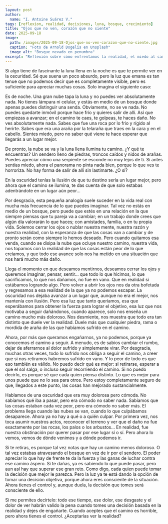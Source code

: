 ```yaml
---
layout: post
author:
  name: "I. Antoine Suárez V."
tags: [reflexion, realidad, decisiones, luna, bosque, crecimiento]
title: "Ojos que no ven, corazón que no siente"
date: 2025-09-18
image:
  path: /images/2025-09-18-Ojos-que-no-ven-corazon-que-no-siente.jpg
  caption: "Foto de Arnold Dogelis en Unsplash"
  image_alt: "Bosque nevado en penumbra"
excerpt: "Reflexión sobre cómo enfrentamos la realidad, el miedo al cambio y la importancia de tomar decisiones conscientes en momentos difíciles de la vida."
---
```


Si algo tiene de fascinante la luna llena en la noche es que te permite ver en la oscuridad. Sé que suena un poco absurdo, pero la luz que emana es tan tenue que no podemos decir que es completamente visible, pero es suficiente para apreciar muchas cosas. Solo imagina el siguiente caso:

Es de noche. Una gran nube tapa la luna y no puedes ver absolutamente nada. No tienes lámpara ni celular, y estás en medio de un bosque donde apenas puedes distinguir una senda. Obviamente, no se ve nada. No puedes quedarte inmóvil porque hace frío y quieres salir de allí. Así que empiezas a avanzar; en el camino te caes, te golpeas, te haces daño. No ves absolutamente nada. Sabes que fue una roca por lo frío y rígido al herirte. Sabes que era una araña por la telaraña que traes en la cara y en el cabello. Sientes miedo, pero no saber qué viene te hace esperar que llegarás a un lugar mejor.

De pronto, la nube se va y la luna llena ilumina tu camino. ¿Y qué te encuentras? Un sendero lleno de piedras, troncos caídos y nidos de arañas. Puedes apreciar cómo una serpiente se esconde no muy lejos de ti. Si antes sentías miedo, ahora el panorama no pinta nada bien, porque lo que ves te horroriza. No hay forma de salir de allí sin lastimarte. ¿O sí?

En la oscuridad tenías la ilusión de que tu destino sería un lugar mejor, pero ahora que el camino se ilumina, te das cuenta de que solo estabas adentrándote en un lugar aún peor...

Por desgracia, esta pequeña analogía suele suceder en la vida real con mucha más frecuencia de lo que puedes imaginar. Tal vez no estás en medio de un bosque, pero puede que estés en una relación en la que siempre piensas que tu pareja va a cambiar; en un trabajo donde crees que algún día valorarán lo que haces; con amistades, familia, o en tu propia vida. Solemos cerrar los ojos o nublar nuestra mente, nuestra razón y nuestra realidad, con la esperanza de que las cosas van a cambiar y de pronto serán como siempre lo hemos deseado. Pero cuando quitamos esa venda, cuando se disipa la nube que ocluye nuestro camino, nuestra vida, nos topamos con la realidad de que las cosas están peor de lo que creíamos, y que todo ese avance solo nos ha metido en una situación que nos hará mucho más daño.

Llega el momento en que deseamos mentirnos, deseamos cerrar los ojos y queremos imaginar, pensar, sentir... que todo lo que hicimos, lo que sacrificamos, lo que nos dañamos, no fue en vano. Que en realidad sí estábamos logrando algo. Pero volver a abrir los ojos nos da otra bofetada y regresamos a esa realidad de la que ya no podemos escapar. La oscuridad nos dejaba avanzar a un lugar que, aunque no era el mejor, nos mantenía con ilusión. Pero esa luz que tanto queríamos, esa que esperábamos para obtener la fuerza para lograr el objetivo, esa luz que nos motivaba a seguir dañándonos, cuando aparece, solo nos enseña un camino mucho más doloroso. Nos desmiente, nos muestra que todo era tan distinto que duele ver la realidad. Duele más que cualquier piedra, rama o mordida de araña de las que habíamos sufrido en el camino.

Ahora, por más que queramos engañarnos, ya no podemos, porque ya conocemos el camino a seguir. A menudo, es de sabios cambiar el rumbo, dejar de aferrarnos al dolor sufrido y simplemente virar. Por desgracia, muchas otras veces, todo lo sufrido nos obliga a seguir el camino, a creer que si nos retiramos habremos sufrido en vano. Y lo peor de todo es que eso también es válido. No puedo decir qué es mejor: si retirarse, esperar a que el sol salga, o incluso seguir recorriendo el camino. Si no puedo decirlo, es porque sé que cada quien piensa distinto. Lo que es mejor para unos puede que no lo sea para otros. Pero estoy completamente seguro de que, llegados a este punto, las cosas han mejorado sustancialmente.

Hablamos de una oscuridad que era muy dolorosa pero cómoda. No sabíamos qué iba a pasar, pero era cómodo no saber nada. Sabíamos que las cosas estaban cada vez peor, pero era cómodo no saber más. El problema llega cuando las nubes se van, cuando lo que culpábamos desaparece. Ahora ya no hay a qué o a quién culpar. Por primera vez, nos toca asumir nuestros actos, reconocer el terreno y ver que el daño no fue exactamente por las rocas, los palos o los arbustos... En realidad, fue nuestra obstinación por querer pasar por ese lugar sí o sí. Pero ahora lo vemos, vemos de dónde venimos y a dónde podemos ir.

Si te retiras, es porque tal vez notas que hay un camino menos doloroso. O tal vez estabas atravesando el bosque en vez de ir por el sendero. El poder apreciar lo que hay de frente te da la fuerza y las ganas de luchar contra ese camino áspero. Si te dañas, ya es sabiendo lo que puede pasar, pero aun así hay que superar ese gran reto. Como digo, cada quien puede tomar la decisión que mejor le parezca. Pero la luz ya te está dando la opción de tomar una decisión objetiva, porque ahora eres consciente de la situación. Ahora tienes el control y, aunque duela, la decisión que tomes será consciente de ello.

Si me permites decírtelo: todo ese tiempo, ese dolor, ese desgaste y el dolor de ver habrán valido la pena cuando tomes una decisión basada en la realidad y dejes de engañarte. Cuando aceptes que el camino es horrible, pero ahora tienes el control. ¿Aceptarías ver la realidad?
